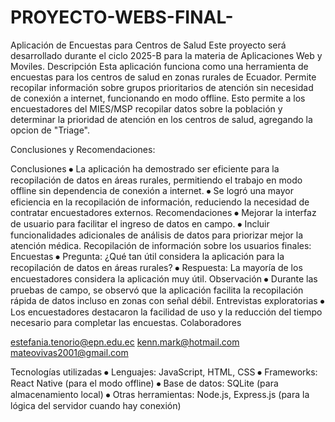 # PROYECTO-WEBS-FINAL-

Aplicación de Encuestas para Centros de Salud
Este proyecto será desarrollado durante el ciclo 2025-B para la materia de Aplicaciones Web y Moviles.
Descripción
Esta aplicación funciona como una herramienta de encuestas para los centros de salud en zonas rurales de Ecuador. Permite recopilar información sobre grupos prioritarios de atención sin necesidad de conexión a internet, funcionando en modo offline. Esto permite a los encuestadores del MIES/MSP recopilar datos sobre la población y determinar la prioridad de atención en los centros de salud, agregando la opcion de "Triage".

Conclusiones y Recomendaciones:

Conclusiones
⦁	La aplicación ha demostrado ser eficiente para la recopilación de datos en áreas rurales, permitiendo el trabajo en modo offline sin dependencia de conexión a internet.
⦁	Se logró una mayor eficiencia en la recopilación de información, reduciendo la necesidad de contratar encuestadores externos.
Recomendaciones
⦁	Mejorar la interfaz de usuario para facilitar el ingreso de datos en campo.
⦁	Incluir funcionalidades adicionales de análisis de datos para priorizar mejor la atención médica.
Recopilación de información sobre los usuarios finales:
Encuestas
⦁	Pregunta: ¿Qué tan útil considera la aplicación para la recopilación de datos en áreas rurales?
⦁	Respuesta: La mayoría de los encuestadores considera la aplicación muy útil.
Observación
⦁	Durante las pruebas de campo, se observó que la aplicación facilita la recopilación rápida de datos incluso en zonas con señal débil.
Entrevistas exploratorias
⦁	Los encuestadores destacaron la facilidad de uso y la reducción del tiempo necesario para completar las encuestas.
Colaboradores

estefania.tenorio@epn.edu.ec
kenn.mark@hotmail.com
mateovivas2001@gmail.com

Tecnologías utilizadas
⦁	Lenguajes: JavaScript, HTML, CSS
⦁	Frameworks: React Native (para el modo offline)
⦁	Base de datos: SQLite (para almacenamiento local)
⦁	Otras herramientas: Node.js, Express.js (para la lógica del servidor cuando hay conexión)